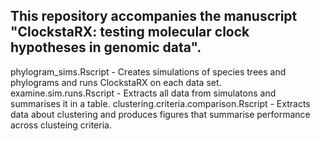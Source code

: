 This repository accompanies the manuscript "ClockstaRX: testing molecular clock hypotheses in genomic data".
------------------------------------------------------------------------------------------------------------

phylogram_sims.Rscript - Creates simulations of species trees and phylograms and runs ClockstaRX on each data set.
examine.sim.runs.Rscript - Extracts all data from simulatons and summarises it in a table.
clustering.criteria.comparison.Rscript - Extracts data about clustering and produces figures that summarise performance across clusteing criteria.


